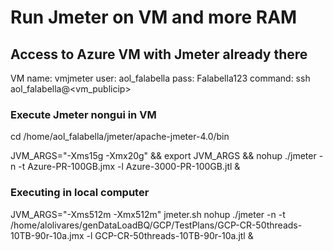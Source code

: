 # Run Jmeter on VM and more RAM

## Access to Azure VM with Jmeter already there
VM name: vmjmeter
user: aol_falabella
pass: Falabella123
command: ssh aol_falabella@<vm_publicip>

### Execute Jmeter nongui in VM
cd /home/aol_falabella/jmeter/apache-jmeter-4.0/bin

JVM_ARGS="-Xms15g -Xmx20g"  && export JVM_ARGS &&
nohup ./jmeter -n -t Azure-PR-100GB.jmx -l Azure-3000-PR-100GB.jtl & 

### Executing in local computer
JVM_ARGS="-Xms512m -Xmx512m" jmeter.sh
nohup ./jmeter -n -t /home/alolivares/genDataLoadBQ/GCP/TestPlans/GCP-CR-50threads-10TB-90r-10a.jmx -l GCP-CR-50threads-10TB-90r-10a.jtl &
